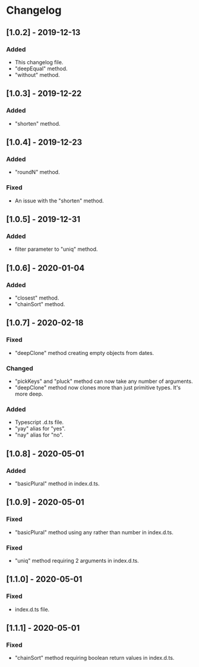 # Changelog

## [1.0.2] - 2019-12-13
### Added
- This changelog file.
- "deepEqual" method.
- "without" method.

## [1.0.3] - 2019-12-22
### Added
- "shorten" method.

## [1.0.4] - 2019-12-23
### Added
- "roundN" method.

### Fixed
- An issue with the "shorten" method.

## [1.0.5] - 2019-12-31
### Added
- filter parameter to "uniq" method.

## [1.0.6] - 2020-01-04
### Added
- "closest" method.
- "chainSort" method.

## [1.0.7] - 2020-02-18
### Fixed
- "deepClone" method creating empty objects from dates.

### Changed
- "pickKeys" and "pluck" method can now take any number of arguments.
- "deepClone" method now clones more than just primitive types. It's more deep.

### Added
- Typescript .d.ts file.
- "yay" alias for "yes".
- "nay" alias for "no".

## [1.0.8] - 2020-05-01
### Added
- "basicPlural" method in index.d.ts.

## [1.0.9] - 2020-05-01
### Fixed
- "basicPlural" method using any rather than number in index.d.ts.

### Fixed
- "uniq" method requiring 2 arguments in index.d.ts.

## [1.1.0] - 2020-05-01
### Fixed
- index.d.ts file.

## [1.1.1] - 2020-05-01
### Fixed
- "chainSort" method requiring boolean return values in index.d.ts.
